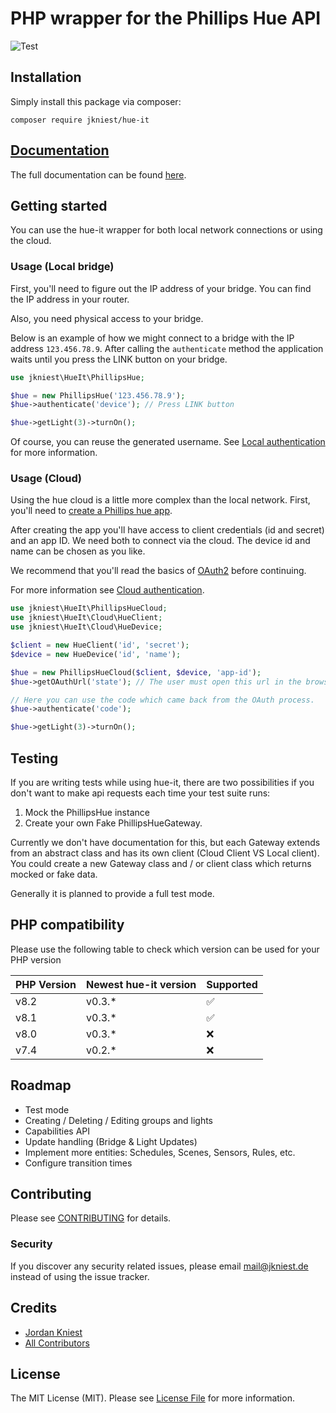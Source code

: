 # PHP wrapper for the Phillips Hue API

![Test](https://github.com/jkniest/hue-it/actions/workflows/test.yml/badge.svg?branch=main)


## Installation

Simply install this package via composer:
```shell script
composer require jkniest/hue-it
```

## [Documentation](https://hue-it.jkniest.dev)
The full documentation can be found [here](https://hue-it.jkniest.dev).

## Getting started

You can use the hue-it wrapper for both local network connections
or using the cloud.

### Usage (Local bridge)

First, you'll need to figure out the IP address of your bridge. You can
find the IP address in your router.

Also, you need physical access to your bridge.

Below is an example of how we might connect to a bridge with the
IP address `123.456.78.9`. After calling the `authenticate` method
the application waits until you press the LINK button
on your bridge.

```php
use jkniest\HueIt\PhillipsHue;

$hue = new PhillipsHue('123.456.78.9');
$hue->authenticate('device'); // Press LINK button

$hue->getLight(3)->turnOn();
```

Of course, you can reuse the generated username. See [Local authentication](https://hue-it.jkniest.dev/authentication/local/)
for more information.

### Usage (Cloud)

Using the hue cloud is a little more complex than the local network.
First, you'll need to [create a Phillips hue app](https://developers.meethue.com/my-apps/).

After creating the app you'll have access to client credentials (id and secret)
and an app ID. We need both to connect via the cloud. The device id and name can be chosen
as you like.

We recommend that you'll read the basics of [OAuth2](https://oauth.net/2/)
before continuing.

For more information see [Cloud authentication](https://hue-it.jkniest.dev/authentication/cloud/).

```php
use jkniest\HueIt\PhillipsHueCloud;
use jkniest\HueIt\Cloud\HueClient;
use jkniest\HueIt\Cloud\HueDevice;

$client = new HueClient('id', 'secret');
$device = new HueDevice('id', 'name');

$hue = new PhillipsHueCloud($client, $device, 'app-id');
$hue->getOAuthUrl('state'); // The user must open this url in the browser.

// Here you can use the code which came back from the OAuth process.
$hue->authenticate('code');

$hue->getLight(3)->turnOn();
```

## Testing
If you are writing tests while using hue-it, there are two possibilities if you don't want to make api
requests each time your test suite runs:

1. Mock the PhillipsHue instance
2. Create your own Fake PhillipsHueGateway.

Currently we don't have documentation for this, but each Gateway extends from
an abstract class and has its own client (Cloud Client VS Local client). You could
create a new Gateway class and / or client class which returns mocked or fake data.

Generally it is planned to provide a full test mode.

## PHP compatibility
Please use the following table to check which version can be used for your PHP version

| PHP Version | Newest hue-it version | Supported |
|-------------|-----------------------|-----------|
| v8.2        | v0.3.*                | ✅         |
| v8.1        | v0.3.*                | ✅         |
| v8.0        | v0.3.*                | ❌         |
| v7.4        | v0.2.*                | ❌         |

## Roadmap
- Test mode
- Creating / Deleting / Editing groups and lights
- Capabilities API
- Update handling (Bridge & Light Updates)
- Implement more entities: Schedules, Scenes, Sensors, Rules, etc.
- Configure transition times

## Contributing

Please see [CONTRIBUTING](CONTRIBUTING.md) for details.

### Security

If you discover any security related issues, please email mail@jkniest.de instead of using the issue tracker.

## Credits

- [Jordan Kniest](https://github.com/jkniest)
- [All Contributors](../../contributors)

## License

The MIT License (MIT). Please see [License File](LICENSE) for more information.

